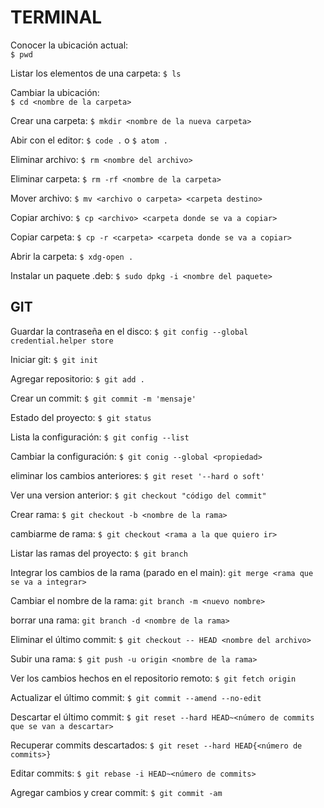 # TERMINAL

Conocer la ubicación actual:  
 	`$ pwd`  

Listar los elementos de una carpeta:
 	`$ ls`     

Cambiar la ubicación:   
	 `$ cd <nombre de la carpeta>`

Crear una carpeta:
 	`$ mkdir <nombre de la nueva carpeta>` 	  

Abir con el editor:
 	`$ code .` o `$ atom .` 	  

Eliminar archivo:
 	`$ rm <nombre del archivo>`

Eliminar carpeta:
 	`$ rm -rf <nombre de la carpeta>`	

Mover archivo:
		 `$ mv <archivo o carpeta> <carpeta destino>`

Copiar archivo:
		 `$ cp <archivo> <carpeta donde se va a copiar>`

Copiar carpeta:
 	`$ cp -r <carpeta> <carpeta donde se va a copiar>`

Abrir la carpeta:
 	`$ xdg-open .`

Instalar un paquete .deb:
 	`$ sudo dpkg -i <nombre del paquete>`



## GIT

Guardar la contraseña en el disco:
		`$ git config --global credential.helper store`

Iniciar git:
		 `$ git init`

Agregar repositorio:
 		`$ git add .`

Crear un commit:
		 `$ git commit -m 'mensaje'`

Estado del proyecto:
 		`$ git status`

Lista la configuración:
		 `$ git config --list`

Cambiar la configuración:
		 `$ git conig --global <propiedad>`

eliminar los cambios anteriores:
		 `$ git reset '--hard o soft'`

Ver una version anterior:
		 `$ git checkout "código del commit"`

Crear rama:
 		`$ git checkout -b <nombre de la rama>`

cambiarme de rama:
 		`$ git checkout <rama a la que quiero ir>`

Listar las ramas del proyecto:
 		`$ git branch`

Integrar los cambios de la rama (parado en el main):
		 `git merge <rama que se va a integrar>`

Cambiar el nombre de la rama:
		 `git branch -m <nuevo nombre>`

borrar una rama:
		`git branch -d <nombre de la rama>`

Eliminar el último commit:
		`$ git checkout -- HEAD <nombre del archivo>`

Subir una rama:
		`$ git push -u origin <nombre de la rama>`

Ver los cambios hechos en el repositorio remoto:
		`$ git fetch origin`

Actualizar el último commit:
		`$ git commit --amend --no-edit`

Descartar el último commit:
		`$ git reset --hard HEAD~<número de commits que se van a descartar>`

Recuperar commits descartados:
		`$ git reset --hard HEAD{<número de commits>}`

Editar commits:
		`$ git rebase -i HEAD~<número de commits>`

Agregar cambios y crear commit:
`$ git commit -am`  
